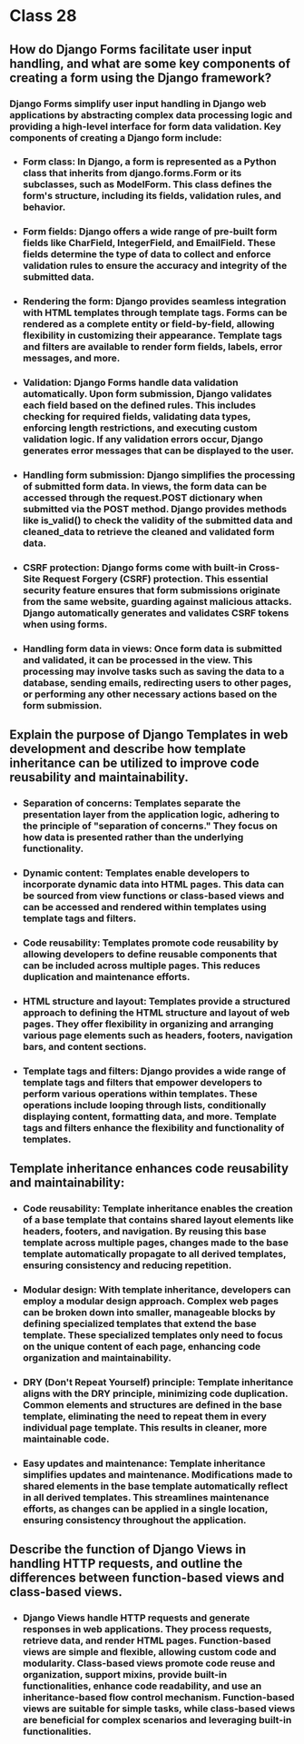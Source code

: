 # Class 28
## How do Django Forms facilitate user input handling, and what are some key components of creating a form using the Django framework?
### Django Forms simplify user input handling in Django web applications by abstracting complex data processing logic and providing a high-level interface for form data validation. Key components of creating a Django form include:
- ### Form class: In Django, a form is represented as a Python class that inherits from django.forms.Form or its subclasses, such as ModelForm. This class defines the form's structure, including its fields, validation rules, and behavior.

- ###  Form fields: Django offers a wide range of pre-built form fields like CharField, IntegerField, and EmailField. These fields determine the type of data to collect and enforce validation rules to ensure the accuracy and integrity of the submitted data.

- ### Rendering the form: Django provides seamless integration with HTML templates through template tags. Forms can be rendered as a complete entity or field-by-field, allowing flexibility in customizing their appearance. Template tags and filters are available to render form fields, labels, error messages, and more.

- ### Validation: Django Forms handle data validation automatically. Upon form submission, Django validates each field based on the defined rules. This includes checking for required fields, validating data types, enforcing length restrictions, and executing custom validation logic. If any validation errors occur, Django generates error messages that can be displayed to the user.

- ### Handling form submission: Django simplifies the processing of submitted form data. In views, the form data can be accessed through the request.POST dictionary when submitted via the POST method. Django provides methods like is_valid() to check the validity of the submitted data and cleaned_data to retrieve the cleaned and validated form data.

- ### CSRF protection: Django forms come with built-in Cross-Site Request Forgery (CSRF) protection. This essential security feature ensures that form submissions originate from the same website, guarding against malicious attacks. Django automatically generates and validates CSRF tokens when using forms.

- ### Handling form data in views: Once form data is submitted and validated, it can be processed in the view. This processing may involve tasks such as saving the data to a database, sending emails, redirecting users to other pages, or performing any other necessary actions based on the form submission.

## Explain the purpose of Django Templates in web development and describe how template inheritance can be utilized to improve code reusability and maintainability.
- ###  Separation of concerns: Templates separate the presentation layer from the application logic, adhering to the principle of "separation of concerns." They focus on how data is presented rather than the underlying functionality.

- ### Dynamic content: Templates enable developers to incorporate dynamic data into HTML pages. This data can be sourced from view functions or class-based views and can be accessed and rendered within templates using template tags and filters.

- ### Code reusability: Templates promote code reusability by allowing developers to define reusable components that can be included across multiple pages. This reduces duplication and maintenance efforts.

- ### HTML structure and layout: Templates provide a structured approach to defining the HTML structure and layout of web pages. They offer flexibility in organizing and arranging various page elements such as headers, footers, navigation bars, and content sections.

- ### Template tags and filters: Django provides a wide range of template tags and filters that empower developers to perform various operations within templates. These operations include looping through lists, conditionally displaying content, formatting data, and more. Template tags and filters enhance the flexibility and functionality of templates.

## Template inheritance enhances code reusability and maintainability:

- ### Code reusability: Template inheritance enables the creation of a base template that contains shared layout elements like headers, footers, and navigation. By reusing this base template across multiple pages, changes made to the base template automatically propagate to all derived templates, ensuring consistency and reducing repetition.

- ### Modular design: With template inheritance, developers can employ a modular design approach. Complex web pages can be broken down into smaller, manageable blocks by defining specialized templates that extend the base template. These specialized templates only need to focus on the unique content of each page, enhancing code organization and maintainability.

- ### DRY (Don't Repeat Yourself) principle: Template inheritance aligns with the DRY principle, minimizing code duplication. Common elements and structures are defined in the base template, eliminating the need to repeat them in every individual page template. This results in cleaner, more maintainable code.

- ### Easy updates and maintenance: Template inheritance simplifies updates and maintenance. Modifications made to shared elements in the base template automatically reflect in all derived templates. This streamlines maintenance efforts, as changes can be applied in a single location, ensuring consistency throughout the application.

## Describe the function of Django Views in handling HTTP requests, and outline the differences between function-based views and class-based views.
- ### Django Views handle HTTP requests and generate responses in web applications. They process requests, retrieve data, and render HTML pages. Function-based views are simple and flexible, allowing custom code and modularity. Class-based views promote code reuse and organization, support mixins, provide built-in functionalities, enhance code readability, and use an inheritance-based flow control mechanism. Function-based views are suitable for simple tasks, while class-based views are beneficial for complex scenarios and leveraging built-in functionalities.